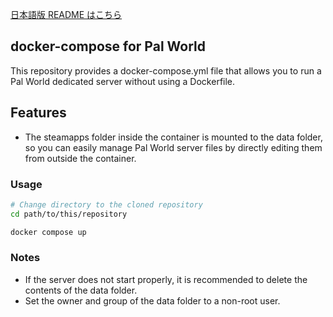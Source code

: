 [日本語版 README はこちら](https://github.com/Nameless-itf23/palworld_docker/blob/master/README-ja.md)

## docker-compose for Pal World
This repository provides a docker-compose.yml file that allows you to run a Pal World dedicated server without using a Dockerfile.

## Features

- The steamapps folder inside the container is mounted to the data folder, so you can easily manage Pal World server files by directly editing them from outside the container.

### Usage

```bash
# Change directory to the cloned repository
cd path/to/this/repository

docker compose up
```

### Notes
- If the server does not start properly, it is recommended to delete the contents of the data folder.
- Set the owner and group of the data folder to a non-root user.
